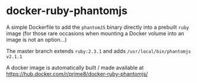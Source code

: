 # docker-ruby-phantomjs

A simple Dockerfile to add the `phantomJS` binary directly into a prebuilt `ruby` image
(for those rare occasions when mounting a Docker volume into an image is not an option...)

The master branch extends `ruby:2.3.1` and adds `/usr/local/bin/phantomjs v2.1.1`

A docker image is automatically built / made available at https://hub.docker.com/r/prime8/docker-ruby-phantomjs/
